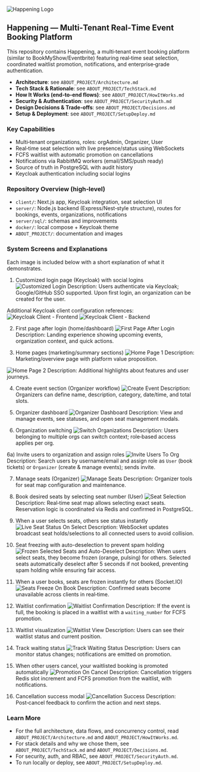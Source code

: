 ![Happening Logo](client/public/brand-logo.svg)

## Happening — Multi‑Tenant Real‑Time Event Booking Platform

This repository contains Happening, a multi‑tenant event booking platform (similar to BookMyShow/Eventbrite) featuring real‑time seat selection, coordinated waitlist promotion, notifications, and enterprise‑grade authentication.

- **Architecture**: see `ABOUT_PROJECT/Architecture.md`
- **Tech Stack & Rationale**: see `ABOUT_PROJECT/TechStack.md`
- **How It Works (end‑to‑end flows)**: see `ABOUT_PROJECT/HowItWorks.md`
- **Security & Authentication**: see `ABOUT_PROJECT/SecurityAuth.md`
- **Design Decisions & Trade‑offs**: see `ABOUT_PROJECT/Decisions.md`
- **Setup & Deployment**: see `ABOUT_PROJECT/SetupDeploy.md`

### Key Capabilities

- Multi‑tenant organizations, roles: orgAdmin, Organizer, User
- Real‑time seat selection with live presence/status using WebSockets
- FCFS waitlist with automatic promotion on cancellations
- Notifications via RabbitMQ workers (email/SMS/push ready)
- Source of truth in PostgreSQL with audit history
- Keycloak authentication including social logins

### Repository Overview (high‑level)

- `client/`: Next.js app, Keycloak integration, seat selection UI
- `server/`: Node.js backend (Express/Nest‑style structure), routes for bookings, events, organizations, notifications
- `server/sql/`: schemas and improvements
- `docker/`: local compose + Keycloak theme
- `ABOUT_PROJECT/`: documentation and images

### System Screens and Explanations

Each image is included below with a short explanation of what it demonstrates.

1) Customized login page (Keycloak) with social logins
![Customized Login](ABOUT_PROJECT/Images/cutomizedLoginPageWithSocialLoginsUsingKeyClock.png)
Description: Users authenticate via Keycloak; Google/GitHub SSO supported. Upon first login, an organization can be created for the user.

Additional Keycloak client configuration references:
![Keycloak Client - Frontend](ABOUT_PROJECT/Images/happening-client.png)
![Keycloak Client - Backend](ABOUT_PROJECT/Images/happening-server.png)

2) First page after login (home/dashboard)
![First Page After Login](ABOUT_PROJECT/Images/FirstPageAfterLogin.png)
Description: Landing experience showing upcoming events, organization context, and quick actions.

3) Home pages (marketing/summary sections)
![Home Page 1](ABOUT_PROJECT/Images/homePage1.png)
Description: Marketing/overview page with platform value proposition.

![Home Page 2](ABOUT_PROJECT/Images/homePage2.png)
Description: Additional highlights about features and user journeys.

4) Create event section (Organizer workflow)
![Create Event](ABOUT_PROJECT/Images/CreateEventSection.png)
Description: Organizers can define name, description, category, date/time, and total slots.

5) Organizer dashboard
![Organizer Dashboard](ABOUT_PROJECT/Images/organizerDashBord.png)
Description: View and manage events, see statuses, and open seat management modals.

6) Organization switching
![Switch Organizations](ABOUT_PROJECT/Images/optoinToSwitchOrgs.png)
Description: Users belonging to multiple orgs can switch context; role‑based access applies per org.

6a) Invite users to organization and assign roles
![Invite Users To Org](ABOUT_PROJECT/Images/InviteUsersAsOrganizersAndUsersInOurOrganization.png)
Description: Search users by username/email and assign role as `User` (book tickets) or `Organizer` (create & manage events); sends invite.

7) Manage seats (Organizer)
![Manage Seats](ABOUT_PROJECT/Images/CanManageSeats.png)
Description: Organizer tools for seat map configuration and maintenance.

8) Book desired seats by selecting seat number (User)
![Seat Selection](ABOUT_PROJECT/Images/BookDesiredSeatsBySelectingSeatNumber.png)
Description: Real‑time seat map allows selecting exact seats. Reservation logic is coordinated via Redis and confirmed in PostgreSQL.

9) When a user selects seats, others see status instantly
![Live Seat Status On Select](ABOUT_PROJECT/Images/whenAnUserSelectsSeatsToBookItShowsStatusToOtherUsers.png)
Description: WebSocket updates broadcast seat holds/selections to all connected users to avoid collision.

10) Seat freezing with auto-deselection to prevent spam holding
![Frozen Selected Seats and Auto-Deselect](ABOUT_PROJECT/Images/FrozenSelectedSeatsAndAutoDeselectIfYouNotBookIn5SecsToAvoidSpamHolding.png)
Description: When users select seats, they become frozen (orange, pulsing) for others. Selected seats automatically deselect after 5 seconds if not booked, preventing spam holding while ensuring fair access.

11) When a user books, seats are frozen instantly for others (Socket.IO)
![Seats Freeze On Book](ABOUT_PROJECT/Images/WhenAnUserBooksTicketsThatSetsWillGetFreezedForOtherUsersInstantlyUsingSocketIo.png)
Description: Confirmed seats become unavailable across clients in real‑time.

12) Waitlist confirmation
![Waitlist Confirmation](ABOUT_PROJECT/Images/WatingConformation.png)
Description: If the event is full, the booking is placed in a waitlist with a `waiting_number` for FCFS promotion.

13) Waitlist visualization
![Waitlist View](ABOUT_PROJECT/Images/Wating01.png)
Description: Users can see their waitlist status and current position.

14) Track waiting status
![Track Waiting Status](ABOUT_PROJECT/Images/canTrackWatingStatus.png)
Description: Users can monitor status changes; notifications are emitted on promotion.

15) When other users cancel, your waitlisted booking is promoted automatically
![Promotion On Cancel](ABOUT_PROJECT/Images/WhenOtherUsersCancelTheirTicketsYouWillGetThoseSeatsAsPerYourWatingPosition.png)
Description: Cancellation triggers Redis slot increment and FCFS promotion from the waitlist, with notifications.

16) Cancellation success modal
![Cancellation Success](ABOUT_PROJECT/Images/CancelationSucessFullPopUpAfterCancelation.png)
Description: Post‑cancel feedback to confirm the action and next steps.

### Learn More

- For the full architecture, data flows, and concurrency control, read `ABOUT_PROJECT/Architecture.md` and `ABOUT_PROJECT/HowItWorks.md`.
- For stack details and why we chose them, see `ABOUT_PROJECT/TechStack.md` and `ABOUT_PROJECT/Decisions.md`.
- For security, auth, and RBAC, see `ABOUT_PROJECT/SecurityAuth.md`.
- To run locally or deploy, see `ABOUT_PROJECT/SetupDeploy.md`.



